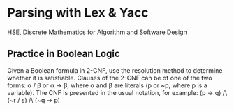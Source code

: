 # Parsing with Lex & Yacc
HSE, Discrete Mathematics for Algorithm and Software Design

## Practice in Boolean Logic
Given a Boolean formula in 2-CNF, use the resolution method to determine whether it is satisfiable. Clauses of the 2-CNF can be of one of the two forms: α \/ β or α -> β, where α and β are literals (p or ~p, where p is a variable). The CNF is presented in the usual notation, for example: (p -> q) /\ (~r \/ s) /\ (~q -> p)
